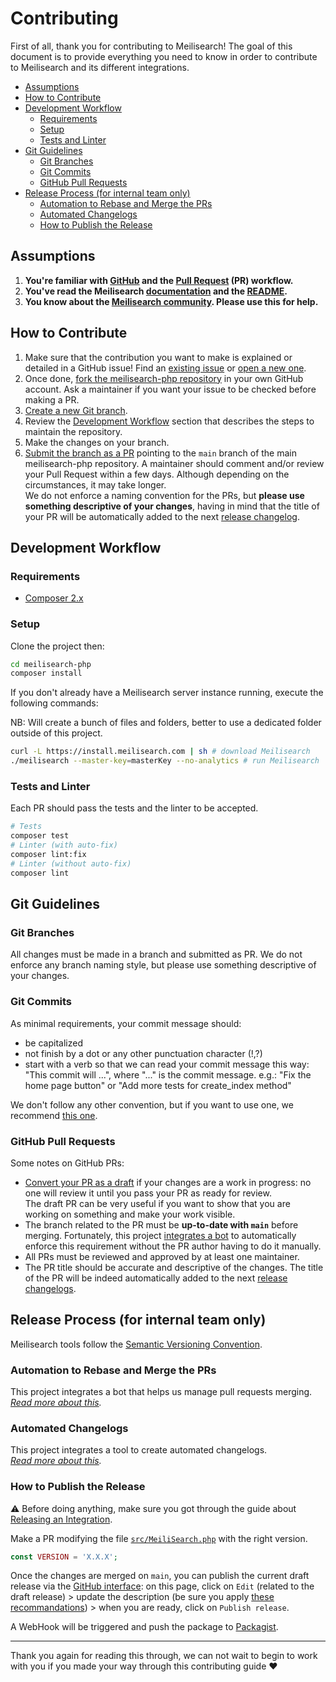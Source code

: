 # Contributing

First of all, thank you for contributing to Meilisearch! The goal of this document is to provide everything you need to know in order to contribute to Meilisearch and its different integrations.

<!-- MarkdownTOC autolink="true" style="ordered" indent="   " -->

- [Assumptions](#assumptions)
- [How to Contribute](#how-to-contribute)
- [Development Workflow](#development-workflow)
  - [Requirements](#requirements)
  - [Setup](#setup)
  - [Tests and Linter](#tests-and-linter)
- [Git Guidelines](#git-guidelines)
  - [Git Branches](#git-branches)
  - [Git Commits](#git-commits)
  - [GitHub Pull Requests](#github-pull-requests)
- [Release Process (for internal team only)](#release-process-for-internal-team-only)
  - [Automation to Rebase and Merge the PRs](#automation-to-rebase-and-merge-the-prs)
  - [Automated Changelogs](#automated-changelogs)
  - [How to Publish the Release](#how-to-publish-the-release)

<!-- /MarkdownTOC -->

## Assumptions

1. **You're familiar with [GitHub](https://github.com) and the [Pull Request](https://help.github.com/en/github/collaborating-with-issues-and-pull-requests/about-pull-requests) (PR) workflow.**
2. **You've read the Meilisearch [documentation](https://docs.meilisearch.com) and the [README](/README.md).**
3. **You know about the [Meilisearch community](https://docs.meilisearch.com/learn/what_is_meilisearch/contact.html). Please use this for help.**

## How to Contribute

1. Make sure that the contribution you want to make is explained or detailed in a GitHub issue! Find an [existing issue](https://github.com/meilisearch/meilisearch-php/issues/) or [open a new one](https://github.com/meilisearch/meilisearch-php/issues/new).
2. Once done, [fork the meilisearch-php repository](https://help.github.com/en/github/getting-started-with-github/fork-a-repo) in your own GitHub account. Ask a maintainer if you want your issue to be checked before making a PR.
3. [Create a new Git branch](https://help.github.com/en/github/collaborating-with-issues-and-pull-requests/creating-and-deleting-branches-within-your-repository).
4. Review the [Development Workflow](#development-workflow) section that describes the steps to maintain the repository.
5. Make the changes on your branch.
6. [Submit the branch as a PR](https://help.github.com/en/github/collaborating-with-issues-and-pull-requests/creating-a-pull-request-from-a-fork) pointing to the `main` branch of the main meilisearch-php repository. A maintainer should comment and/or review your Pull Request within a few days. Although depending on the circumstances, it may take longer.<br>
 We do not enforce a naming convention for the PRs, but **please use something descriptive of your changes**, having in mind that the title of your PR will be automatically added to the next [release changelog](https://github.com/meilisearch/meilisearch-php/releases/).

## Development Workflow

### Requirements

- [Composer 2.x](https://getcomposer.org/download/)

### Setup

Clone the project then:

```bash
cd meilisearch-php
composer install
```

If you don't already have a Meilisearch server instance running, execute the following commands:

NB: Will create a bunch of files and folders, better to use a dedicated folder outside of this project.

```bash
curl -L https://install.meilisearch.com | sh # download Meilisearch
./meilisearch --master-key=masterKey --no-analytics # run Meilisearch
```

### Tests and Linter

Each PR should pass the tests and the linter to be accepted.

```bash
# Tests
composer test
# Linter (with auto-fix)
composer lint:fix
# Linter (without auto-fix)
composer lint
```

## Git Guidelines

### Git Branches

All changes must be made in a branch and submitted as PR.
We do not enforce any branch naming style, but please use something descriptive of your changes.

### Git Commits

As minimal requirements, your commit message should:
- be capitalized
- not finish by a dot or any other punctuation character (!,?)
- start with a verb so that we can read your commit message this way: "This commit will ...", where "..." is the commit message.
  e.g.: "Fix the home page button" or "Add more tests for create_index method"

We don't follow any other convention, but if you want to use one, we recommend [this one](https://chris.beams.io/posts/git-commit/).

### GitHub Pull Requests

Some notes on GitHub PRs:

- [Convert your PR as a draft](https://help.github.com/en/github/collaborating-with-issues-and-pull-requests/changing-the-stage-of-a-pull-request) if your changes are a work in progress: no one will review it until you pass your PR as ready for review.<br>
  The draft PR can be very useful if you want to show that you are working on something and make your work visible.
- The branch related to the PR must be **up-to-date with `main`** before merging. Fortunately, this project [integrates a bot](https://github.com/meilisearch/integration-guides/blob/main/resources/bors.md) to automatically enforce this requirement without the PR author having to do it manually.
- All PRs must be reviewed and approved by at least one maintainer.
- The PR title should be accurate and descriptive of the changes. The title of the PR will be indeed automatically added to the next [release changelogs](https://github.com/meilisearch/meilisearch-php/releases/).

## Release Process (for internal team only)

Meilisearch tools follow the [Semantic Versioning Convention](https://semver.org/).

### Automation to Rebase and Merge the PRs

This project integrates a bot that helps us manage pull requests merging.<br>
_[Read more about this](https://github.com/meilisearch/integration-guides/blob/main/resources/bors.md)._

### Automated Changelogs

This project integrates a tool to create automated changelogs.<br>
_[Read more about this](https://github.com/meilisearch/integration-guides/blob/main/resources/release-drafter.md)._

### How to Publish the Release

⚠️ Before doing anything, make sure you got through the guide about [Releasing an Integration](https://github.com/meilisearch/integration-guides/blob/main/resources/integration-release.md).

Make a PR modifying the file [`src/MeiliSearch.php`](/src/MeiliSearch.php) with the right version.

```php
const VERSION = 'X.X.X';
```

Once the changes are merged on `main`, you can publish the current draft release via the [GitHub interface](https://github.com/meilisearch/meilisearch-php/releases): on this page, click on `Edit` (related to the draft release) > update the description (be sure you apply [these recommandations](https://github.com/meilisearch/integration-guides/blob/main/resources/integration-release.md#writting-the-release-description)) > when you are ready, click on `Publish release`.

A WebHook will be triggered and push the package to [Packagist](https://packagist.org/packages/meilisearch/meilisearch-php).

<hr>

Thank you again for reading this through, we can not wait to begin to work with you if you made your way through this contributing guide ❤️
